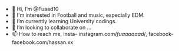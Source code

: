 - 👋 Hi, I’m @Fuaad10
- 👀 I'm interested in Football and music, especially EDM.
- 🌱 I’m currently learning University codings.
- 💞️ I’m looking to collaborate on ...
- 📫 How to reach me, insta- instagram.com/_fuaaaaaad_/, facebook- facebook.com/hassan.xx

<!---
Fuaad10/Fuaad10 is a ✨ special ✨ repository because its `README.md` (this file) appears on your GitHub profile.
You can click the Preview link to take a look at your changes.
--->
